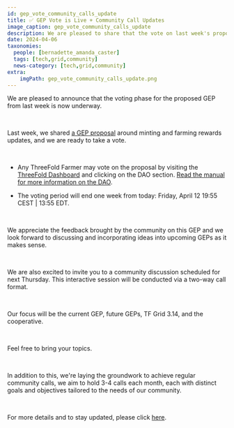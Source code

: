 ```yaml
---
id: gep_vote_community_calls_update
title: ✅️ GEP Vote is Live + Community Call Updates 
image_caption: gep_vote_community_calls_update
description: We are pleased to share that the vote on last week's proposed GEP is now live. Encouraging all farmers to vote now!
date: 2024-04-06
taxonomies:
  people: [bernadette_amanda_caster]
  tags: [tech,grid,community]
  news-category: [tech,grid,community]
extra:
    imgPath: gep_vote_community_calls_update.png
---
```


We are pleased to announce that the voting phase for the proposed GEP from last week is now underway. 

<br/>

Last week, we shared [a GEP proposal](https://forum.threefold.io/t/gep-minting-and-farming-rewards-updates-march-2024/4285) around minting and farming rewards updates, and we are ready to take a vote.

</br>

<ul>
<li> 

Any ThreeFold Farmer may vote on the proposal by visiting the [ThreeFold Dashboard](https://dashboard.grid.tf/) and clicking on the DAO section. [Read the manual for more information on the DAO](https://manual.grid.tf/documentation/dashboard/tfchain/tf_dao.html).

<li>The voting period will end one week from today: Friday, April 12 19:55 CEST | 13:55 EDT.</li>
</ul>

</br>

We appreciate the feedback brought by the community on this GEP and we look forward to discussing and incorporating ideas into upcoming GEPs as it makes sense.

</br>

We are also excited to invite you to a community discussion scheduled for next Thursday. This interactive session will be conducted via a two-way call format. 

</br>

Our focus will be the current GEP, future GEPs, TF Grid 3.14, and the cooperative. 

</br>

Feel free to bring your topics.

</br>

In addition to this, we're laying the groundwork to achieve regular community calls, we aim to hold 3-4 calls each month, each with distinct goals and objectives tailored to the needs of our community.

</br>

For more details and to stay updated, please click [here](https://forum.threefold.io/t/vote-minting-farming-rewards-gep-upcoming-community-calls/4295). 



